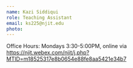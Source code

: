 ```yaml
---
name: Kazi Siddiqui
role: Teaching Assistant
email: ks225@njit.edu
photo: 
---
```

Office Hours: Mondays 3:30-5:00PM, online via https://njit.webex.com/njit/j.php?MTID=m18525317e8b0654e88fe8aa5421e34b7